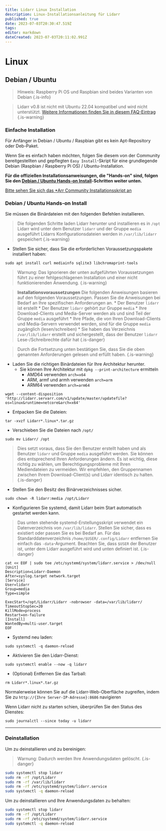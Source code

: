 ```yaml
---
title: Lidarr Linux Installation
description: Linux-Installationsanleitung für Lidarr
published: true
date: 2023-07-03T20:30:47.519Z
tags: 
editor: markdown
dateCreated: 2023-07-03T20:11:02.991Z
---
```


# Linux

## Debian / Ubuntu

> Hinweis: Raspberry Pi OS und Raspbian sind beides Varianten von Debian {.is-info}

> Lidarr v0.8 ist nicht mit Ubuntu 22.04 kompatibel und wird nicht unterstützt. [Weitere Informationen finden Sie in diesem FAQ-Eintrag](/lidarr/faq#lidarr-stopped-working-after-updating-to-ubuntu-2204)
{.is-warning}

### Einfache Installation

Für Anfänger in Debian / Ubuntu / Raspbian gibt es kein Apt-Repository oder Deb-Paket.

Wenn Sie es einfach haben möchten, folgen Sie diesem von der Community bereitgestellten und gepflegten `Easy Install`-Skript für eine grundlegende Debian (Raspbian / Raspberry Pi OS) / Ubuntu-Installation.

**Für die offiziellen Installationsanweisungen, die "Hands-on" sind, folgen Sie den [Debian / Ubuntu Hands-on Install](#debian-ubuntu-hands-on-install)-Schritten weiter unten.**

[Bitte sehen Sie sich das \*Arr Community Installationsskript an](/install-script)

### Debian / Ubuntu Hands-on Install

Sie müssen die Binärdateien mit den folgenden Befehlen installieren.

> Die folgenden Schritte laden Lidarr herunter und installieren es in `/opt`
> Lidarr wird unter dem Benutzer `lidarr` und der Gruppe `media` ausgeführt
> Lidarrs Konfigurationsdateien werden in `/var/lib/lidarr` gespeichert
{.is-warning}

- Stellen Sie sicher, dass Sie die erforderlichen Voraussetzungspakete installiert haben:

```shell
sudo apt install curl mediainfo sqlite3 libchromaprint-tools
```

> Warnung: Das Ignorieren der unten aufgeführten Voraussetzungen führt zu einer fehlgeschlagenen Installation und einer nicht funktionierenden Anwendung. {.is-warning}

> **Installationsvoraussetzungen**
> Die folgenden Anweisungen basieren auf den folgenden Voraussetzungen. Passen Sie die Anweisungen bei Bedarf an Ihre spezifischen Anforderungen an.
> \* Der Benutzer `lidarr` ist erstellt
> \* Der Benutzer `lidarr` gehört zur Gruppe `media`
> \* Ihre Download-Clients und Media-Server werden als und sind Teil der Gruppe `media` ausgeführt
> \* Ihre Pfade, die von Ihren Download-Clients und Media-Servern verwendet werden, sind für die Gruppe `media` zugänglich (lesen/schreiben)
> \* Sie haben das Verzeichnis `/var/lib/lidarr` erstellt und sichergestellt, dass der Benutzer `lidarr` Lese-/Schreibrechte dafür hat
{.is-danger}

> Durch die Fortsetzung unten bestätigen Sie, dass Sie die oben genannten Anforderungen gelesen und erfüllt haben. {.is-warning}

- Laden Sie die richtigen Binärdateien für Ihre Architektur herunter.
  - Sie können Ihre Architektur mit `dpkg --print-architecture` ermitteln
    - AMD64 verwenden `arch=x64`
    - ARM, armf und armh verwenden `arch=arm`
    - ARM64 verwenden `arch=arm64`

```shell
wget --content-disposition 'http://lidarr.servarr.com/v1/update/master/updatefile?os=linux&runtime=netcore&arch=x64'
```

- Entpacken Sie die Dateien:

```shell
tar -xvzf Lidarr*.linux*.tar.gz
```

- Verschieben Sie die Dateien nach `/opt/`

```shell
sudo mv Lidarr/ /opt
```

> Dies setzt voraus, dass Sie den Benutzer erstellt haben und als Benutzer `lidarr` und Gruppe `media` ausgeführt werden. Sie können dies entsprechend Ihren Anforderungen ändern. Es ist wichtig, diese richtig zu wählen, um Berechtigungsprobleme mit Ihren Mediendateien zu vermeiden. Wir empfehlen, den Gruppennamen zwischen Ihrem Download-Client(s) und Lidarr identisch zu halten.
{.is-danger}

- Stellen Sie den Besitz des Binärverzeichnisses sicher.

```shell
sudo chown -R lidarr:media /opt/Lidarr
```

- Konfigurieren Sie systemd, damit Lidarr beim Start automatisch gestartet werden kann.

> Das unten stehende systemd-Erstellungsskript verwendet ein Datenverzeichnis von `/var/lib/lidarr`. Stellen Sie sicher, dass es existiert oder passen Sie es bei Bedarf an. Für das Standarddatenverzeichnis `/home/$USER/.config/Lidarr` entfernen Sie einfach das `-data`-Argument. Beachten Sie, dass `$USER` der Benutzer ist, unter dem Lidarr ausgeführt wird und unten definiert ist.
{.is-danger}

```shell
cat << EOF | sudo tee /etc/systemd/system/lidarr.service > /dev/null
[Unit]
Description=Lidarr-Daemon
After=syslog.target network.target
[Service]
User=lidarr
Group=media
Type=simple

ExecStart=/opt/Lidarr/Lidarr -nobrowser -data=/var/lib/lidarr/
TimeoutStopSec=20
KillMode=process
Restart=on-failure
[Install]
WantedBy=multi-user.target
EOF
```

- Systemd neu laden:

```shell
sudo systemctl -q daemon-reload
```

- Aktivieren Sie den Lidarr-Dienst:

```shell
sudo systemctl enable --now -q lidarr
```

- (Optional) Entfernen Sie das Tarball:

```shell
rm Lidarr*.linux*.tar.gz
```

Normalerweise können Sie auf die Lidarr-Web-Oberfläche zugreifen, indem Sie zu `http://{Ihre Server-IP-Adresse}:8686` navigieren

Wenn Lidarr nicht zu starten schien, überprüfen Sie den Status des Dienstes:

```shell
sudo journalctl --since today -u lidarr
```

---

### Deinstallation

Um zu deinstallieren und zu bereinigen:
> Warnung: Dadurch werden Ihre Anwendungsdaten gelöscht. {.is-danger}

```bash
sudo systemctl stop lidarr
sudo rm -rf /opt/Lidarr
sudo rm -rf /var/lib/lidarr
sudo rm -rf /etc/systemd/system/lidarr.service
sudo systemctl -q daemon-reload
```

Um zu deinstallieren und Ihre Anwendungsdaten zu behalten:

```bash
sudo systemctl stop lidarr
sudo rm -rf /opt/Lidarr
sudo rm -rf /etc/systemd/system/lidarr.service
sudo systemctl -q daemon-reload
```